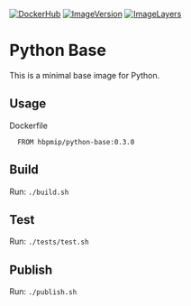 [![DockerHub](https://img.shields.io/badge/docker-hbpmip%2Fpython--base-008bb8.svg)](https://hub.docker.com/r/hbpmip/python-base/)
[![ImageVersion](https://images.microbadger.com/badges/version/hbpmip/python-base.svg)](https://hub.docker.com/r/hbpmip/python-base/tags "hbpmip/python-base image tags")
[![ImageLayers](https://images.microbadger.com/badges/image/hbpmip/python-base.svg)](https://microbadger.com/#/images/hbpmip/python-base "hbpmip/python-base on microbadger")

# Python Base

This is a minimal base image for Python.

## Usage

Dockerfile
```
  FROM hbpmip/python-base:0.3.0
```


## Build

Run: `./build.sh`


## Test

Run: `./tests/test.sh`


## Publish

Run: `./publish.sh`
